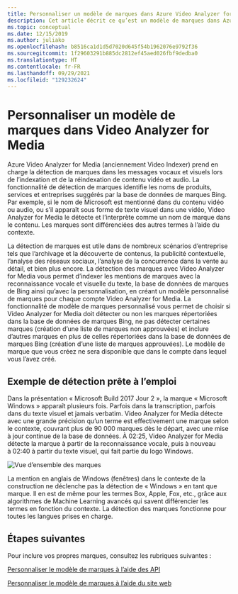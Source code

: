 ```yaml
---
title: Personnaliser un modèle de marques dans Azure Video Analyzer for Media (anciennement Video Indexer) - Azure
description: Cet article décrit ce qu’est un modèle de marques dans Azure Video Analyzer for Media (anciennement Video Indexer) et explique comment le personnaliser.
ms.topic: conceptual
ms.date: 12/15/2019
ms.author: juliako
ms.openlocfilehash: b8516ca1d1d5d7020d645f54b1962076e9792f36
ms.sourcegitcommit: 1f29603291b885dc2812ef45aed026fbf9dedba0
ms.translationtype: HT
ms.contentlocale: fr-FR
ms.lasthandoff: 09/29/2021
ms.locfileid: "129232624"
---
```

# <a name="customize-a-brands-model-in-video-analyzer-for-media"></a>Personnaliser un modèle de marques dans Video Analyzer for Media

Azure Video Analyzer for Media (anciennement Video Indexer) prend en charge la détection de marques dans les messages vocaux et visuels lors de l’indexation et de la réindexation de contenu vidéo et audio. La fonctionnalité de détection de marques identifie les noms de produits, services et entreprises suggérés par la base de données de marques Bing. Par exemple, si le nom de Microsoft est mentionné dans du contenu vidéo ou audio, ou s’il apparaît sous forme de texte visuel dans une vidéo, Video Analyzer for Media le détecte et l’interprète comme un nom de marque dans le contenu. Les marques sont différenciées des autres termes à l’aide du contexte.

La détection de marques est utile dans de nombreux scénarios d’entreprise tels que l’archivage et la découverte de contenus, la publicité contextuelle, l’analyse des réseaux sociaux, l’analyse de la concurrence dans la vente au détail, et bien plus encore. La détection des marques avec Video Analyzer for Media vous permet d’indexer les mentions de marques avec la reconnaissance vocale et visuelle du texte, la base de données de marques de Bing ainsi qu’avec la personnalisation, en créant un modèle personnalisé de marques pour chaque compte Video Analyzer for Media. La fonctionnalité de modèle de marques personnalisé vous permet de choisir si Video Analyzer for Media doit détecter ou non les marques répertoriées dans la base de données de marques Bing, ne pas détecter certaines marques (création d’une liste de marques non approuvées) et inclure d’autres marques en plus de celles répertoriées dans la base de données de marques Bing (création d’une liste de marques approuvées). Le modèle de marque que vous créez ne sera disponible que dans le compte dans lequel vous l’avez créé.

## <a name="out-of-the-box-detection-example"></a>Exemple de détection prête à l’emploi

Dans la présentation « Microsoft Build 2017 Jour 2 », la marque « Microsoft Windows » apparaît plusieurs fois. Parfois dans la transcription, parfois dans du texte visuel et jamais verbatim. Video Analyzer for Media détecte avec une grande précision qu’un terme est effectivement une marque selon le contexte, couvrant plus de 90 000 marques dès le départ, avec une mise à jour continue de la base de données. À 02:25, Video Analyzer for Media détecte la marque à partir de la reconnaissance vocale, puis à nouveau à 02:40 à partir du texte visuel, qui fait partie du logo Windows.

![Vue d’ensemble des marques](./media/content-model-customization/brands-overview.png)

La mention en anglais de Windows (fenêtres) dans le contexte de la construction ne déclenche pas la détection de « Windows » en tant que marque. Il en est de même pour les termes Box, Apple, Fox, etc., grâce aux algorithmes de Machine Learning avancés qui savent différencier les termes en fonction du contexte. La détection des marques fonctionne pour toutes les langues prises en charge.

## <a name="next-steps"></a>Étapes suivantes

Pour inclure vos propres marques, consultez les rubriques suivantes :

[Personnaliser le modèle de marques à l’aide des API](customize-brands-model-with-api.md)

[Personnaliser le modèle de marques à l’aide du site web](customize-brands-model-with-website.md)
